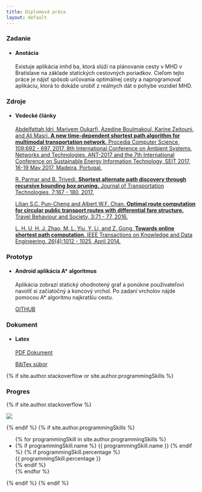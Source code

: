 ```yaml
---
title: Diplomová práca
layout: default
---
```


<div class="container-fluid">
    <div class="row-fluid">
        <div class="col-md-8">
            <h3 class="title with-icon"><span class="fa fa-book cat-title"></span>Zadanie</h3>
                <ul class="timeline">
                    <li class="timeline-inverted">
                        <div class="timeline-badge info"></div>
                        <div class="timeline-panel grid-block">
                            <div class="timeline-heading">
                                <h4 class="timeline-title"><strong>Anotácia</strong></h4>
                            </div>
                            <div class="timeline-body">
                                <p>Existuje aplikácia imhd ba, ktorá slúži na plánovanie cesty v MHD v Bratislave na základe statických cestovných poriadkov. Cieľom tejto práce je nájsť spôsob určovania optimálnej cesty a naprogramovať aplikáciu, ktorá to dokáže urobiť z reálnych dát o pohybe vozidiel MHD.</p>
                            </div>
                        </div>
                    </li>
                </ul>
                <h3 class="title with-icon"><span class="fa fa-link cat-title"></span>Zdroje</h3>
                <ul class="timeline">
                    <li class="timeline-inverted">
                        <div class="timeline-badge info"></div>
                        <div class="timeline-panel grid-block">
                            <div class="timeline-heading">
                                <h4 class="timeline-title"><strong>Vedecké články</strong></h4>
                            </div>
                            <div class="timeline-body">
                                <p><a href="https://github.com/gabikaSlani/diploma-thesis/blob/master/articles/A_new_time-dependent_shortest_path_algorithm_for_multimodal_transportation_network.pdf" class="border">
                                  Abdelfattah Idri, Mariyem Oukarfi, Azedine Boulmakoul, Karine Zeitouni, and Ali Masri. <strong>A new time-dependent shortest path algorithm for multimodal transportation network.</strong> Procedia Computer Science, 109:692 - 697, 2017. 8th International Conference on Ambient Systems, Networks and Technologies, ANT-2017 and the 7th International Conference on Sustainable Energy Information Technology, SEIT 2017, 16-19 May 2017, Madeira, Portugal.
                                </a></p>
                                <p><a href="https://github.com/gabikaSlani/diploma-thesis/blob/master/articles/Shortest_alternate_path_discovery_through_recursive_bounding_box_pruning.pdf" class="border">
                                  R. Parmar and B. Trivedi. <strong>Shortest alternate path discovery through recursive bounding box pruning.</strong> Journal of Transportation Technologies, 7:167 - 180, 2017.
                                </a></p>
                                <p><a href="https://github.com/gabikaSlani/diploma-thesis/blob/master/articles/Optimal_route_computation_for_circilar_public_transport_routes_with_differential_fare_structure.pdf" class="border">
                                  Lilian S.C. Pun-Cheng and Albert W.F. Chan. <strong>Optimal route computation for circular public transport routes with differential fare structure.</strong> Travel Behaviour and Society, 3:71 - 77, 2016.
                                </a></p>
                                <p><a href="https://github.com/gabikaSlani/diploma-thesis/blob/master/articles/Towards_Online_Shortest_Paths_Computation.pdf">
                                  L. H. U, H. J. Zhao, M. L. Yiu, Y. Li, and Z. Gong. <strong>Towards online shortest path computation.</strong> IEEE Transactions on Knowledge and Data Engineering, 26(4):1012 - 1025, April 2014.
                                </a></p>
                            </div>
                        </div>
                    </li>
                </ul>
                <h3 class="title with-icon"><span class="fa fa-mobile cat-title"></span>Prototyp</h3>
                <ul class="timeline">
                    <li class="timeline-inverted">
                        <div class="timeline-badge info"></div>
                        <div class="timeline-panel grid-block">
                            <div class="timeline-heading">
                                <h4 class="timeline-title"><strong>Android aplikácia A* algoritmus</strong></h4>
                            </div>
                            <div class="timeline-body">
                                <p>Aplikácia zobrazí statický ohodnotený graf a ponúkne používateľovi navoliť si začiatočný a koncový vrchol. Po zadaní vrcholov nájde pomocou A* algoritmu najkratšiu cestu.</p>
                                <p><a href="https://github.com/gabikaSlani/diploma-thesis/tree/master/code/shortestPathApp" target="_blank" class="link">
                                  GITHUB
                                </a></p>
                            </div>
                        </div>
                    </li>
                </ul>
                <h3 class="title with-icon"><span class="fa fa-file cat-title"></span>Dokument</h3>
                <ul class="timeline">
                    <li class="timeline-inverted">
                        <div class="timeline-badge info"></div>
                        <div class="timeline-panel grid-block">
                            <div class="timeline-heading">
                                <h4 class="timeline-title"><strong>Latex</strong></h4>
                            </div>
                            <div class="timeline-body">
                                <p><a href="https://github.com/gabikaSlani/diploma-thesis/blob/master/latex/main.pdf" class="link">
                                  PDF Dokument
                                </a></p>
                                <p><a href="https://github.com/gabikaSlani/diploma-thesis/blob/master/latex/literatura.bib" class="link">
                                  BibTex súbor
                                </a></p>
                            </div>
                        </div>
                    </li>
                </ul>
            </div>
        <div class="col-md-4">
            {% if site.author.stackoverflow or site.author.programmingSkills %}
                <h3 class="title with-icon"><span class="fa fa-percent cat-title"></span>Progres</h3>
                {% if site.author.stackoverflow %}
                <div class="grid-block">
                  <p><a href="//stackoverflow.com/users/{{ site.author.stackoverflow }}"><img src="//stackoverflow.com/users/flair/{{ site.author.stackoverflow }}.png"></a></p>
                  <ul class="list-unstyled list-stackoverflow" id="stackoverflow_questions_and_answers"></ul>
                  <script type="text/javascript">
                  $(function () {
                    var api_url_user = "//api.stackexchange.com/2.2/users/{{ site.author.stackoverflow }}/answers?pagesize=5&order=desc&sort=votes&site=stackoverflow";
                    var api_url_format_questions = "//api.stackexchange.com/2.2/questions/%question_ids%?site=stackoverflow";
                    $.get(api_url_user, function (data_user) {
                      if (!data_user) {
                        return;
                      }
                      if (!data_user.items) {
                        return;
                      }
                      if (!data_user.items.length) {
                        return;
                      }
                      var question_ids = [];
                      var complex_questions = {};
                      $.each(data_user.items, function (index, item) {
                        if (!item) {
                          return;
                        }
                        if (!item.question_id) {
                          return;
                        }
                        if (!item.answer_id) {
                          return;
                        }
                        if (!item.score) {
                          return;
                        }
                        complex_questions[item.question_id] = {
                          "question_id": item.question_id,
                          "answer_id": item.answer_id,
                          "score": humanize_score(item.score),
                          "is_accepted": item.is_accepted
                        };
                        question_ids.push(item.question_id);
                      });
                      var api_url_questions = api_url_format_questions.replace('%question_ids%', question_ids.join(';'));
                      $.get(api_url_questions, function (data_questions) {
                        if (!data_questions) {
                          return;
                        }
                        if (!data_questions.items) {
                          return;
                        }
                        if (!data_questions.items.length) {
                          return;
                        }
                        $.each(data_questions.items, function (index, item) {
                          if (!item) {
                            return;
                          }
                          if (!item.question_id) {
                            return;
                          }
                          var complex_question = complex_questions[item.question_id];
                          if (!complex_question) {
                            return;
                          }
                          complex_question.title = item.title;
                          complex_question.link = item.link;
                        });
                        render_complex_questions(complex_questions);
                      });
                    });
                  });
                  function humanize_score(score) {
                    if (!score) {
                      return;
                    }
                    if (score / 1000 > 1) {
                      return (score / 1000) + "k";
                    } else {
                      return score;
                    }
                  }
                  function render_complex_questions(complex_questions) {
                    if (!complex_questions) {
                      return;
                    }
                    complex_questions = $.map(complex_questions, function (complex_question) {
                      return [complex_question];
                    });
                    complex_questions.sort(function (a, b) {
                      return b.score - a.score;
                    });
                    $stackoverflow_questions_and_answers = $('#stackoverflow_questions_and_answers');
                    $.each(complex_questions, function (index, complex_question) {
                      var link = complex_question.link + '#answer-' + complex_question.answer_id;
                      var $li = $('<li />');
                      $('<span />')
                        .addClass('badge')
                        .addClass(complex_question.is_accepted ? 'progress-bar-success' : '')
                        .text(complex_question.score)
                        .appendTo($li);
                      $('<a />')
                        .attr('href', link)
                        .attr('target', '_blank')
                        .text(complex_question.title)
                        .appendTo($li);
                      $li.appendTo($stackoverflow_questions_and_answers);
                    });
                  }
                  </script>
                </div>
                {% endif %}
                {% if site.author.programmingSkills %}
                <div class="grid-block">
                    <ul class="list-unstyled list-skills">
                        {% for programmingSkill in site.author.programmingSkills %}
                            <li>
                                {% if programmingSkill.name %}
                                    <span class="caption-skill">{{ programmingSkill.name }}</span>
                                {% endif %}
                                {% if programmingSkill.percentage %}
                                    <div class="progress">
                                        <div class="progress-bar" style="width: {{ programmingSkill.percentage }}">
                                            <span>{{ programmingSkill.percentage }} </span>
                                        </div>
                                    </div>
                                {% endif %}
                            </li>
                        {% endfor %}
                    </ul>
                </div>
                {% endif %}
            {% endif %}
            <!-- {% if site.author.languages %}
                <div class="deviter"></div>
                <h3 class="title with-icon"><span class="fa fa-globe cat-title"></span> Language Skills</h3>
                <div class="grid-block">
                    <ul class="list-unstyled list-strip">
                        {% for language in site.author.languages %}
                            {% if language.name %}
                                {% if language.proficiency %}
                                    <li>
                                        <i class="fa fa-check"></i> <span class="badge badge-green badge-right-float">{{ language.proficiency }}</span>{{ language.name }}
                                    </li>
                                {% endif %}
                            {% endif %}
                        {% endfor %}
                    </ul>
                </div>
            {% endif %} -->
            <!-- <div class="deviter"></div>
            <h3 class="title with-icon"><span class="fa fa-location-arrow cat-title"></span> Location</h3>
            <div class="grid-block">
                <iframe src="https://www.google.com/maps/embed/v1/place?q={{ site.author.address }}&key=AIzaSyClEWLh20lxrQBFR7omuuVESviszPxONyk" width="100%" height="100%" frameborder="0" style="border:0"></iframe>
            </div> -->
        </div>
    </div>
</div>
